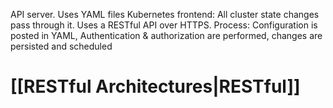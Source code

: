 API server. Uses YAML files
Kubernetes frontend: All cluster state changes pass through it. Uses a RESTful API over HTTPS. Process: Configuration is posted in YAML, Authentication & authorization are performed, changes are persisted and scheduled
# [[RESTful Architectures|RESTful]]
